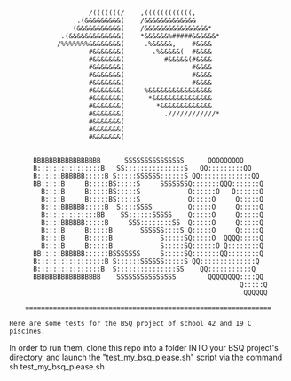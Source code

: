  
                        /(((((((/    ,((((((((((((,                
                     .(&&&&&&&&&(    /&&&&&&&&&&&&&              
                    (&&&&&&&&&&&(    /&&&&&&&&&&&&&&&&*            
                 .(&&&&&&&&&&&&&(    *&&&&&&%#####&&&&&&*          
                /%%%%%%%&&&&&&&&(     .%&&&&&,    #&&&&          
                        #&&&&&&&(       .%&&&&&(  #&&&&          
                        #&&&&&&&(          #&&&&&(#&&&&          
                        #&&&&&&&(                 #&&&&          
                        #&&&&&&&(                 #&&&&          
                        #&&&&&&&(                 #&&&&          
                        #&&&&&&&(     %&&&&&&&&&&&&&&&&          
                        #&&&&&&&(      *&&&&&&&&&&&&&&&          
                        #&&&&&&&(        *&&&&&&&&&&&&&          
                        #&&&&&&&(          .////////////*          
                        #&&&&&&&(                                  
                        #&&&&&&&(                                  
                        #&&&&&&&(                                  


          BBBBBBBBBBBBBBBBB      SSSSSSSSSSSSSSS      QQQQQQQQQ      
          B::::::::::::::::B   SS:::::::::::::::S   QQ:::::::::QQ    
          B::::::BBBBBB:::::B S:::::SSSSSS::::::S QQ:::::::::::::QQ  
          BB:::::B     B:::::BS:::::S     SSSSSSSQ:::::::QQQ:::::::Q 
            B::::B     B:::::BS:::::S            Q::::::O   Q::::::Q 
            B::::B     B:::::BS:::::S            Q:::::O     Q:::::Q 
            B::::BBBBBB:::::B  S::::SSSS         Q:::::O     Q:::::Q 
            B:::::::::::::BB    SS::::::SSSSS    Q:::::O     Q:::::Q 
            B::::BBBBBB:::::B     SSS::::::::SS  Q:::::O     Q:::::Q 
            B::::B     B:::::B       SSSSSS::::S Q:::::O     Q:::::Q 
            B::::B     B:::::B            S:::::SQ:::::O  QQQQ:::::Q 
            B::::B     B:::::B            S:::::SQ::::::O Q::::::::Q 
          BB:::::BBBBBB::::::BSSSSSSS     S:::::SQ:::::::QQ::::::::Q 
          B:::::::::::::::::B S::::::SSSSSS:::::S QQ::::::::::::::Q  
          B::::::::::::::::B  S:::::::::::::::SS    QQ:::::::::::Q   
          BBBBBBBBBBBBBBBBB    SSSSSSSSSSSSSSS        QQQQQQQQ::::QQ 
                                                              Q:::::Q
                                                               QQQQQQ

        ==============================================================

    Here are some tests for the BSQ project of school 42 and 19 C piscines.
    
   In order to run them, clone this repo into a folder INTO your BSQ project's
    directory, and launch the "test_my_bsq_please.sh" script via the command
                            sh test_my_bsq_please.sh
    
